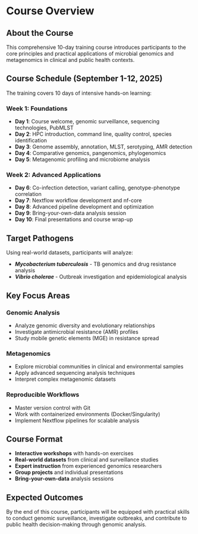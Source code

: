 # Course Overview

## About the Course

This comprehensive 10-day training course introduces participants to the core principles and practical applications of microbial genomics and metagenomics in clinical and public health contexts.

## Course Schedule (September 1-12, 2025)

The training covers 10 days of intensive hands-on learning:

### Week 1: Foundations
- **Day 1**: Course welcome, genomic surveillance, sequencing technologies, PubMLST
- **Day 2**: HPC introduction, command line, quality control, species identification  
- **Day 3**: Genome assembly, annotation, MLST, serotyping, AMR detection
- **Day 4**: Comparative genomics, pangenomics, phylogenomics
- **Day 5**: Metagenomic profiling and microbiome analysis

### Week 2: Advanced Applications
- **Day 6**: Co-infection detection, variant calling, genotype-phenotype correlation
- **Day 7**: Nextflow workflow development and nf-core
- **Day 8**: Advanced pipeline development and optimization
- **Day 9**: Bring-your-own-data analysis session
- **Day 10**: Final presentations and course wrap-up

## Target Pathogens

Using real-world datasets, participants will analyze:

- **_Mycobacterium tuberculosis_** - TB genomics and drug resistance analysis
- **_Vibrio cholerae_** - Outbreak investigation and epidemiological analysis

## Key Focus Areas

### Genomic Analysis
- Analyze genomic diversity and evolutionary relationships
- Investigate antimicrobial resistance (AMR) profiles
- Study mobile genetic elements (MGE) in resistance spread

### Metagenomics
- Explore microbial communities in clinical and environmental samples
- Apply advanced sequencing analysis techniques
- Interpret complex metagenomic datasets

### Reproducible Workflows
- Master version control with Git
- Work with containerized environments (Docker/Singularity)
- Implement Nextflow pipelines for scalable analysis

## Course Format

- **Interactive workshops** with hands-on exercises
- **Real-world datasets** from clinical and surveillance studies
- **Expert instruction** from experienced genomics researchers
- **Group projects** and individual presentations
- **Bring-your-own-data** analysis sessions

## Expected Outcomes

By the end of this course, participants will be equipped with practical skills to conduct genomic surveillance, investigate outbreaks, and contribute to public health decision-making through genomic analysis.